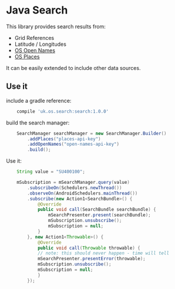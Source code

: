# Java Search #

This library provides search results from:

* Grid References
* Latitude / Longitudes
* [OS Open Names](https://www.ordnancesurvey.co.uk/business-and-government/products/os-open-names-api.html)
* [OS Places](https://www.ordnancesurvey.co.uk/business-and-government/products/os-places/)

It can be easily extended to include other data sources.

## Use it ##

include a gradle reference:

```gradle
    compile 'uk.os.search:search:1.0.0'
```

build the search manager:

```java
    SearchManager searchManager = new SearchManager.Builder()
        .addPlaces("places-api-key")
        .addOpenNames("open-names-api-key")
        .build();
```

Use it:

```java
    String value = "SU400100";

    mSubscription = mSearchManager.query(value)
        .subscribeOn(Schedulers.newThread())
        .observeOn(AndroidSchedulers.mainThread())
        .subscribe(new Action1<SearchBundle>() {
            @Override
            public void call(SearchBundle searchBundle) {
                mSearchPresenter.present(searchBundle);
                mSubscription.unsubscribe();
                mSubscription = null;
            }
        }, new Action1<Throwable>() {
            @Override
            public void call(Throwable throwable) {
            // note: this should never happen - time will tell
            mSearchPresenter.presentError(throwable);
            mSubscription.unsubscribe();
            mSubscription = null;
            }
        });
```

